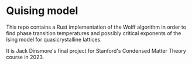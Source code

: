 # Quising model

This repo contains a Rust implementation of the Wolff algorithm in order to find phase transition temperatures and possibly critical exponents of the Ising model for quasicrystalline lattices.

It is Jack Dinsmore's final project for Stanford's Condensed Matter Theory course in 2023.